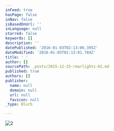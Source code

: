 ```yaml
---
inFeed: true
hasPage: false
inNav: false
isBasedOnUrl: ''
inLanguage: null
starred: false
keywords: []
description: ''
datePublished: '2016-01-03T02:13:06.395Z'
dateModified: '2016-01-03T02:13:01.784Z'
title: ' '
author: []
sourcePath: _posts/2015-12-25-rearlights-02.md
published: true
authors: []
publisher:
  name: null
  domain: null
  url: null
  favicon: null
_type: Blurb

---
```

![2](https://s3-us-west-2.amazonaws.com/the-grid-img/p/730ba96c2e85edf4e8d0da479ef6daeb1215ce8d.jpg)